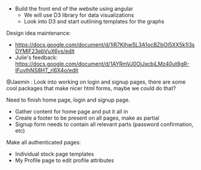 - Build the front end of the website using angular
  - We will use D3 library for data visualizations
  - Look into D3 and start outlining templates for the graphs

Design idea maintenance:
 - https://docs.google.com/document/d/1iR7KIhw5L3A1ocBZbOI5XX5k1l3sDYMlF23ebVuX6ys/edit
 - Julie's feedback: https://docs.google.com/document/d/1AYRmVJ0OjJxcbjLMz40ut8gR-IFuvIhNS8HT_rl6X4o/edit

@Jaemin : Look into working on login and signup pages, there are some cool packages that make nicer html forms, maybe we could do that? 

Need to finish home page, login and signup page.
 - Gather content for home page and put it all in
 - Create a footer to be present on all pages, make as partial
 - Signup form needs to contain all relevant parts (password confirmation, etc)

Make all authenticated pages:
 - Individual stock page templates
 - My Profile page to edit profile attributes
